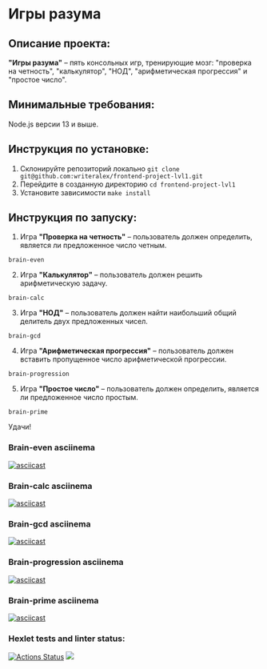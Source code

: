 # Игры разума

## Описание проекта:
**"Игры разума"** – пять консольных игр, тренирующие мозг: "проверка на четность", "калькулятор", "НОД", "арифметическая прогрессия" и "простое число".

## Минимальные требования:
Node.js версии 13 и выше.

## Инструкция по установке:
1. Склонируйте репозиторий локально
`git clone git@github.com:writeralex/frontend-project-lvl1.git`
2. Перейдите в созданную директорию
`cd frontend-project-lvl1`
3. Установите зависимости
`make install`

## Инструкция по запуску:
1. Игра **"Проверка на четность"** – пользователь должен определить, является ли предложенное число четным.

`brain-even`

2. Игра **"Калькулятор"** – пользователь должен решить арифметическую задачу.

`brain-calc`

3. Игра **"НОД"** – пользователь должен найти наибольший общий делитель двух предложенных чисел.

`brain-gcd`

4. Игра **"Арифметическая прогрессия"** – пользователь должен вставить пропущенное число арифметической прогрессии.

`brain-progression`

5. Игра **"Простое число"** – пользователь должен определить, является ли предложенное число простым.

`brain-prime`


Удачи!

### Brain-even asciinema
[![asciicast](https://asciinema.org/a/NFOEdZ63CPzgItG442l9iGz1i.svg)](https://asciinema.org/a/NFOEdZ63CPzgItG442l9iGz1i)
### Brain-calc asciinema
[![asciicast](https://asciinema.org/a/zfbzcFXgYWzy0NE2iiOTLYNLw.svg)](https://asciinema.org/a/zfbzcFXgYWzy0NE2iiOTLYNLw)
### Brain-gcd asciinema
[![asciicast](https://asciinema.org/a/LMG1WOpFVQWqonx4NqhX1V6su.svg)](https://asciinema.org/a/LMG1WOpFVQWqonx4NqhX1V6su)
### Brain-progression asciinema
[![asciicast](https://asciinema.org/a/pzB6cYiqrTsSPrYCxtGgMNf5t.svg)](https://asciinema.org/a/pzB6cYiqrTsSPrYCxtGgMNf5t)
### Brain-prime asciinema
[![asciicast](https://asciinema.org/a/JuXSUhtxxrEiSZq8Qynokv7y7.svg)](https://asciinema.org/a/JuXSUhtxxrEiSZq8Qynokv7y7)

### Hexlet tests and linter status:
[![Actions Status](https://github.com/vulman-dev/frontend-project-lvl1/workflows/hexlet-check/badge.svg)](https://github.com/vulman-dev/frontend-project-lvl1/actions)
<a href="https://codeclimate.com/github/codeclimate/codeclimate/maintainability"><img src="https://api.codeclimate.com/v1/badges/a99a88d28ad37a79dbf6/maintainability" /></a>
